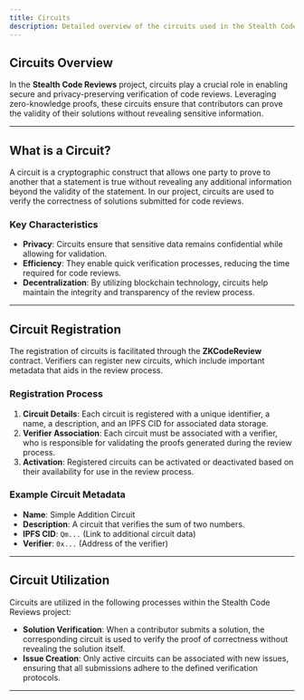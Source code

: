 ```yaml
---
title: Circuits
description: Detailed overview of the circuits used in the Stealth Code Reviews project.
---
```


## Circuits Overview

In the **Stealth Code Reviews** project, circuits play a crucial role in enabling secure and privacy-preserving verification of code reviews. Leveraging zero-knowledge proofs, these circuits ensure that contributors can prove the validity of their solutions without revealing sensitive information.

---

## What is a Circuit?

A circuit is a cryptographic construct that allows one party to prove to another that a statement is true without revealing any additional information beyond the validity of the statement. In our project, circuits are used to verify the correctness of solutions submitted for code reviews.

### Key Characteristics

- **Privacy**: Circuits ensure that sensitive data remains confidential while allowing for validation.
- **Efficiency**: They enable quick verification processes, reducing the time required for code reviews.
- **Decentralization**: By utilizing blockchain technology, circuits help maintain the integrity and transparency of the review process.

---

## Circuit Registration

The registration of circuits is facilitated through the **ZKCodeReview** contract. Verifiers can register new circuits, which include important metadata that aids in the review process.

### Registration Process

1. **Circuit Details**: Each circuit is registered with a unique identifier, a name, a description, and an IPFS CID for associated data storage.
2. **Verifier Association**: Each circuit must be associated with a verifier, who is responsible for validating the proofs generated during the review process.
3. **Activation**: Registered circuits can be activated or deactivated based on their availability for use in the review process.

### Example Circuit Metadata

- **Name**: Simple Addition Circuit
- **Description**: A circuit that verifies the sum of two numbers.
- **IPFS CID**: `Qm...` (Link to additional circuit data)
- **Verifier**: `0x...` (Address of the verifier)

---

## Circuit Utilization

Circuits are utilized in the following processes within the Stealth Code Reviews project:

- **Solution Verification**: When a contributor submits a solution, the corresponding circuit is used to verify the proof of correctness without revealing the solution itself.
- **Issue Creation**: Only active circuits can be associated with new issues, ensuring that all submissions adhere to the defined verification protocols.

---